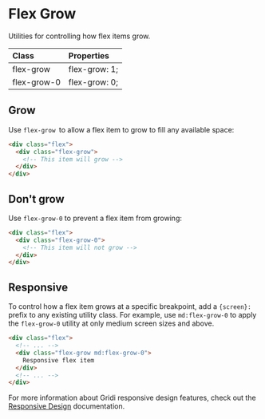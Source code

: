 # Flex Grow

Utilities for controlling how flex items grow.

| Class       | Properties    |
| :---------- | :------------ |
| flex-grow   | flex-grow: 1; |
| flex-grow-0 | flex-grow: 0; |

## Grow

Use `flex-grow `to allow a flex item to grow to fill any available space:

```html
<div class="flex">
  <div class="flex-grow">
    <!-- This item will grow -->
  </div>
</div>
```

## Don't grow

Use `flex-grow-0` to prevent a flex item from growing:

```html
<div class="flex">
  <div class="flex-grow-0">
    <!-- This item will not grow -->
  </div>
</div>
```

## Responsive

To control how a flex item grows at a specific breakpoint, add a `{screen}:` prefix to any existing utility class. For example, use `md:flex-grow-0` to apply the `flex-grow-0` utility at only medium screen sizes and above.

```html
<div class="flex">
  <!-- ... -->
  <div class="flex-grow md:flex-grow-0">
    Responsive flex item
  </div>
  <!-- ... -->
</div>
```

For more information about Gridi responsive design features, check out the [Responsive Design](/guide/responsive-design) documentation.
